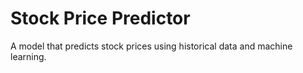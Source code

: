 # Stock Price Predictor
A model that predicts stock prices using historical data and machine learning.
